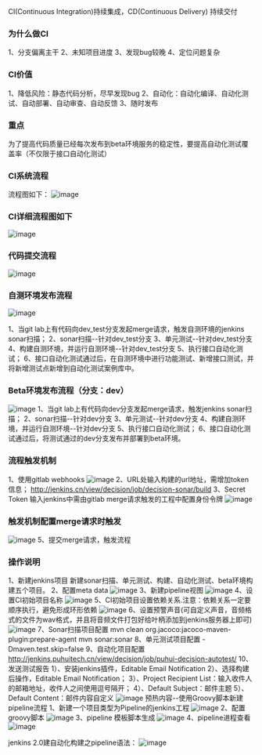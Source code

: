 
CI(Continuous Integration)持续集成，CD(Continuous Delivery) 持续交付
### 为什么做CI
1、分支偏离主干
2、未知项目进度
3、发现bug较晚
4、定位问题复杂

### CI价值
1、降低风险：静态代码分析，尽早发现bug
2、自动化：自动化编译、自动化测试、自动部署、自动审查、自动反馈
3、随时发布

### 重点
为了提高代码质量已经每次发布到beta环境服务的稳定性，要提高自动化测试覆盖率（不仅限于接口自动化测试）

### CI系统流程
流程图如下：
![image](https://github.com/ziyilongwang/k8s-salt/blob/master/docs/ciimage/1.png)

### CI详细流程图如下
![image](https://github.com/ziyilongwang/k8s-salt/blob/master/docs/ciimage/2.png)

### 代码提交流程
![image](https://github.com/ziyilongwang/k8s-salt/blob/master/docs/ciimage/3.png)

### 自测环境发布流程
![image](https://github.com/ziyilongwang/k8s-salt/blob/master/docs/ciimage/4.png)

1、当git lab上有代码向dev_test分支发起merge请求，触发自测环境的jenkins sonar扫描；
2、sonar扫描--针对dev_test分支
3、单元测试--针对dev_test分支
4、构建自测环境，并运行自测环境--针对dev_test分支
5、执行接口自动化测试；
6、接口自动化测试通过后，在自测环境中进行功能测试、新增接口测试，并将新增测试点新增到自动化测试案例库中。

###  Beta环境发布流程（分支：dev）
![image](https://github.com/ziyilongwang/k8s-salt/blob/master/docs/ciimage/5.png)
1、当git lab上有代码向dev分支发起merge请求，触发jenkins sonar扫描；
2、sonar扫描--针对dev分支
3、单元测试--针对dev分支
4、构建自测环境，并运行自测环境--针对dev分支
5、执行接口自动化测试；
6、接口自动化测试通过后，将测试通过的dev分支发布并部署到beta环境。

### 流程触发机制
1、使用gitlab webhooks
![image](https://github.com/ziyilongwang/k8s-salt/blob/master/docs/ciimage/6.png)
2、URL处输入构建的url地址，需增加token信息；
http://jenkins.cn/view/decision/job/decision-sonar/build
3、Secret Token 输入jenkins中需由gitlab merge请求触发的工程中配置身份令牌
![image](https://github.com/ziyilongwang/k8s-salt/blob/master/docs/ciimage/7.png)


### 触发机制配置merge请求时触发
![image](https://github.com/ziyilongwang/k8s-salt/blob/master/docs/ciimage/8.png)
5、提交merge请求，触发流程

### 操作说明
1、新建jenkins项目
新建sonar扫描、单元测试、构建、自动化测试、beta环境构建五个项目。
2、配置meta data
![image](https://github.com/ziyilongwang/k8s-salt/blob/master/docs/ciimage/9.png)
3、新建pipeline视图
![image](https://github.com/ziyilongwang/k8s-salt/blob/master/docs/ciimage/10.png)
4、设置CI初始项目名称
![image](https://github.com/ziyilongwang/k8s-salt/blob/master/docs/ciimage/11.png)
5、CI初始项目设置依赖关系.注意：依赖关系一定要顺序执行，避免形成环形依赖
![image](https://github.com/ziyilongwang/k8s-salt/blob/master/docs/ciimage/12.png)
6、设置预警声音(可自定义声音，音频格式的文件为wav格式，并且将音频文件打包好给叶柄添加到jenkins服务器上即可)
![image](https://github.com/ziyilongwang/k8s-salt/blob/master/docs/ciimage/13.png)
7、Sonar扫描项目配置
mvn clean org.jacoco:jacoco-maven-plugin:prepare-agent
mvn sonar:sonar
8、单元测试项目配置
-Dmaven.test.skip=false
9、自动化项目配置
http://jenkins.puhuitech.cn/view/decision/job/puhui-decision-autotest/
10、发送测试报告
1）、安装jenkins插件，Editable Email Notification
2）、选择构建后操作，Editable Email Notification；
3）、Project Recipient List：输入收件人的邮箱地址，收件人之间使用逗号隔开；
4）、Default Subject：邮件主题
5）、Default Content：邮件内容自定义
![image](https://github.com/ziyilongwang/k8s-salt/blob/master/docs/ciimage/14.png)
预热内容--使用Groovy脚本新建pipeline流程
1、新建一个项目类型为Pipeline的jenkins工程
![image](https://github.com/ziyilongwang/k8s-salt/blob/master/docs/ciimage/15.png)
2、配置groovy脚本
![image](https://github.com/ziyilongwang/k8s-salt/blob/master/docs/ciimage/16.png)
3、pipeline 模板脚本生成
![image](https://github.com/ziyilongwang/k8s-salt/blob/master/docs/ciimage/17.png)
4、pipeline进程查看
![image](https://github.com/ziyilongwang/k8s-salt/blob/master/docs/ciimage/18.png)

jenkins 2.0建自动化构建之pipeline语法：
![image](https://github.com/ziyilongwang/k8s-salt/blob/master/docs/ciimage/19.png)










